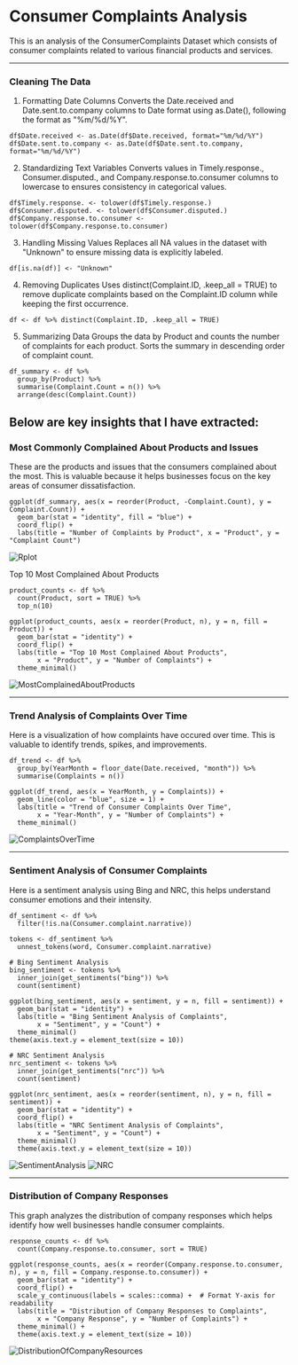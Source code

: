 # Consumer Complaints Analysis

This is an analysis of the ConsumerComplaints Dataset which consists of consumer complaints related to various financial products and services. 

---
### Cleaning The Data
1. Formatting Date Columns
Converts the Date.received and Date.sent.to.company columns to Date format using as.Date(), following the format as "%m/%d/%Y".
```
df$Date.received <- as.Date(df$Date.received, format="%m/%d/%Y")
df$Date.sent.to.company <- as.Date(df$Date.sent.to.company, format="%m/%d/%Y")
```
2. Standardizing Text Variables
Converts values in Timely.response., Consumer.disputed., and Company.response.to.consumer columns to lowercase to ensures consistency in categorical values.
```
df$Timely.response. <- tolower(df$Timely.response.)
df$Consumer.disputed. <- tolower(df$Consumer.disputed.)
df$Company.response.to.consumer <- tolower(df$Company.response.to.consumer)
```
3. Handling Missing Values
Replaces all NA values in the dataset with "Unknown" to ensure missing data is explicitly labeled.
```
df[is.na(df)] <- "Unknown"
```
4. Removing Duplicates
Uses distinct(Complaint.ID, .keep_all = TRUE) to remove duplicate complaints based on the Complaint.ID column while keeping the first occurrence.
```
df <- df %>% distinct(Complaint.ID, .keep_all = TRUE)
```
5. Summarizing Data
Groups the data by Product and counts the number of complaints for each product.
Sorts the summary in descending order of complaint count.
```
df_summary <- df %>% 
  group_by(Product) %>% 
  summarise(Complaint.Count = n()) %>% 
  arrange(desc(Complaint.Count))
```

## Below are key insights that I have extracted:

### Most Commonly Complained About Products and Issues
  These are the products and issues that the consumers complained about the most. This is valuable because it helps businesses focus on the key areas of consumer dissatisfaction.
```
ggplot(df_summary, aes(x = reorder(Product, -Complaint.Count), y = Complaint.Count)) +
  geom_bar(stat = "identity", fill = "blue") +
  coord_flip() +
  labs(title = "Number of Complaints by Product", x = "Product", y = "Complaint Count")
```
![Rplot](https://github.com/user-attachments/assets/25514c6d-7047-40c2-865c-17d5753b3701)

  Top 10 Most Complained About Products
```
product_counts <- df %>%
  count(Product, sort = TRUE) %>%
  top_n(10)

ggplot(product_counts, aes(x = reorder(Product, n), y = n, fill = Product)) +
  geom_bar(stat = "identity") +
  coord_flip() +
  labs(title = "Top 10 Most Complained About Products",
       x = "Product", y = "Number of Complaints") +
  theme_minimal()
```
![MostComplainedAboutProducts](https://github.com/user-attachments/assets/aef5e5f7-0679-4ad3-9bb8-63ef8562dec6)

---
### Trend Analysis of Complaints Over Time
  Here is a visualization of how complaints have occured over time. This is valuable to identify trends, spikes, and improvements.
```
df_trend <- df %>%
  group_by(YearMonth = floor_date(Date.received, "month")) %>%
  summarise(Complaints = n())

ggplot(df_trend, aes(x = YearMonth, y = Complaints)) +
  geom_line(color = "blue", size = 1) +
  labs(title = "Trend of Consumer Complaints Over Time",
       x = "Year-Month", y = "Number of Complaints") +
  theme_minimal()
```
![ComplaintsOverTime](https://github.com/user-attachments/assets/288b9e64-75b2-4d89-8f5c-2673f3870b58)

---
### Sentiment Analysis of Consumer Complaints
  Here is a sentiment analysis using Bing and NRC, this helps understand consumer emotions and their intensity.
```
df_sentiment <- df %>%
  filter(!is.na(Consumer.complaint.narrative))

tokens <- df_sentiment %>%
  unnest_tokens(word, Consumer.complaint.narrative) 

# Bing Sentiment Analysis
bing_sentiment <- tokens %>%
  inner_join(get_sentiments("bing")) %>%
  count(sentiment)

ggplot(bing_sentiment, aes(x = sentiment, y = n, fill = sentiment)) +
  geom_bar(stat = "identity") +
  labs(title = "Bing Sentiment Analysis of Complaints",
       x = "Sentiment", y = "Count") +
  theme_minimal()
theme(axis.text.y = element_text(size = 10))

# NRC Sentiment Analysis
nrc_sentiment <- tokens %>%
  inner_join(get_sentiments("nrc")) %>%
  count(sentiment)

ggplot(nrc_sentiment, aes(x = reorder(sentiment, n), y = n, fill = sentiment)) +
  geom_bar(stat = "identity") +
  coord_flip() +
  labs(title = "NRC Sentiment Analysis of Complaints",
       x = "Sentiment", y = "Count") +
  theme_minimal()
  theme(axis.text.y = element_text(size = 10))
```
![SentimentAnalysis](https://github.com/user-attachments/assets/f8055560-9716-4015-9011-2c078e2f6ac1)
![NRC](https://github.com/user-attachments/assets/5c5aaba3-16ee-4204-902c-b642e678e0e2)

---
### Distribution of Company Responses
  This graph analyzes the distribution of company responses which helps identify how well businesses handle consumer complaints. 
```
response_counts <- df %>%
  count(Company.response.to.consumer, sort = TRUE)

ggplot(response_counts, aes(x = reorder(Company.response.to.consumer, n), y = n, fill = Company.response.to.consumer)) +
  geom_bar(stat = "identity") +
  coord_flip() +
  scale_y_continuous(labels = scales::comma) +  # Format Y-axis for readability
  labs(title = "Distribution of Company Responses to Complaints",
       x = "Company Response", y = "Number of Complaints") +
  theme_minimal() +
  theme(axis.text.y = element_text(size = 10))
```
![DistributionOfCompanyResources](https://github.com/user-attachments/assets/9d8c910c-4bde-4f60-a30c-83f296c47a6e)

